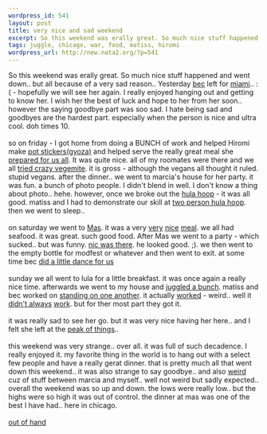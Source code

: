 ```yaml
--- 
wordpress_id: 541
layout: post
title: very nice and sad weekend
excerpt: So this weekend was erally great. So much nice stuff happened and went down.. but all because of a very sad reason.. Yesterday bec left for miami.. :( - hopefully we will see her again. I really enjoyed hangin...
tags: juggle, chicago, war, food, matiss, hiromi
wordpress_url: http://new.nata2.org/?p=541
---
```

So this weekend was erally great. So much nice stuff happened and went down.. but all because of a very sad reason.. Yesterday <a href="http://nata2.info/?path=pictures%2Fmisc%2Fbecs_going_away_weekend%2Fbecs%20last%20supper&img=becs%20last%20supper%20025.jpg">bec</a> left for <a href="http://formen.ign.com/news/35755.html">miami</a>.. :( - hopefully we will see her again. I really enjoyed hanging out and getting to know her. I wish her the best of luck and hope to her from her soon.. however the saying goodbye part was soo sad. I hate being sad and goodbyes are the hardest part. especially when the person is nice and ultra cool. doh times 10.
<br/><br/>so on friday - I got home from doing a BUNCH of work and helped Hiromi make <a href="http://www.pbs.org/wgbh/victorygarden/recipes/gyoza.html">pot stickers(gyoza)</a> and helped serve the really great meal she <a href="http://nata2.info/?path=pictures%2Fmisc%2Fbecs_going_away_weekend%2Fbecs%20last%20supper&img=becs%20last%20supper%20001.jpg">prepared for us all</a>. It was quite nice. all of my roomates were there and we all <a href="http://nata2.info/?path=pictures%2Fmisc%2Fbecs_going_away_weekend%2Fbecs%20last%20supper&img=becs%20last%20supper%20003.jpg">tried crazy vegemite</a>. it is gross - although the vegans all thought it ruled. stupid vegans. after the dinner.. we went to marcia's house for her party. it was fun. a bunch of photo people. I didn't blend in well. I don't know a thing about photo.. hehe. however, once we broke out the <a href="http://nata2.info/?path=pictures%2Fmisc%2Fbecs_going_away_weekend%2Fbecs%20last%20supper&img=becs%20last%20supper%20020.jpg">hula hoop</a> - it was all good. matiss and I had to demonstrate our skill at <a href="http://nata2.info/?path=pictures%2Fmisc%2Fbecs_going_away_weekend%2Fbecs%20last%20supper&img=becs%20last%20supper%20019.jpg">two person hula hoop</a>. then we went to sleep..<br/><br/>on saturday we went to <a href="http://entertainment.metromix.chicagotribune.com/top/1,1419,M-Metromix-Dining-X!PlaceDetail-10538,00.html">Mas</a>. it was a very <a href="http://nata2.info/?path=pictures%2Fmisc%2Fbecs_going_away_weekend%2Fmas%20dinner&img=mas%20dinner%20003.jpg">very</a> <a href="http://nata2.info/?path=pictures%2Fmisc%2Fbecs_going_away_weekend%2Fmas%20dinner&img=mas%20dinner%20005.jpg">nice</a> <a href="http://nata2.info/?path=pictures%2Fmisc%2Fbecs_going_away_weekend%2Fmas%20dinner&img=mas%20dinner%20004.jpg">meal</a>. we all had seafood. it was great. such good food. After Mas we went to a party - which sucked.. but was funny. <a href="http://nata2.info/?path=pictures%2Fmisc%2Fbecs_going_away_weekend%2Fmas%20dinner&img=mas%20dinner%20013.jpg">nic was there</a>. he looked good. ;). we then went to the empty bottle for modfest or whatever and then went to exit. at some time bec <a href="http://nata2.info/pictures/misc/becs_going_away_weekend/mas%20dinner/mas%20dinner%20017.avi">did a little dance for us</a><br/><br/>sunday we all went to lula for a little breakfast. it was once again a really nice time. afterwards we went to my house and <a href="http://nata2.info/?path=pictures%2Fmisc%2Fbecs_going_away_weekend%2Fbecs%20breakfast&img=becs%20breakfast%20017.jpg">juggled a bunch</a>. matiss and bec worked on <a href="http://nata2.info/?path=pictures%2Fmisc%2Fbecs_going_away_weekend%2Fbecs%20breakfast&img=becs%20breakfast%20026.jpg">standing on one another</a>. it actually <a href="http://nata2.info/pictures/misc/becs_going_away_weekend/becs%20breakfast/becs%20breakfast%20030.avi">worked</a> - weird.. well it <a href="http://nata2.info/pictures/misc/becs_going_away_weekend/becs%20breakfast/becs%20breakfast%20029.avi">didn't always</a> <a href="http://nata2.info/?path=pictures%2Fmisc%2Fbecs_going_away_weekend%2Fbecs%20breakfast&img=becs%20breakfast%20023.jpg">work</a>. but for ther most part they got it. <br/><br/>it was really sad to see her go. but it was very nice having her here.. and I felt she left at the <a href="http://nata2.info/?path=pictures%2Fmisc%2Fbecs_going_away_weekend%2Fbec%20and%20matiss%20insanity">peak of things</a>..<br/><br/>this weekend was very strange.. over all. it was full of such decadence. I really enjoyed it. my favorite thing in the world is to hang out with a select few people and have a really gerat dinner. that is pretty much all that went down this weekend.. it was also strange to say goodbye.. and also <a href="http://www.saracen.org/">weird</a> cuz of stuff between marcia and myself.. well not weird but sadly expected.. overall the weekend was so up and down. the lows were really low.. but the highs were so high it was out of control. the dinner at mas was one of the best I have had.. here in chicago. <br/><br/><a href="http://www.pleasuresean.com/BurningmanMainPage/Burningman2002MainPage/Page3/images/Tighty%20Whitey%20Liberation%20front%20preparing%20to%20cut.jpg">out of hand</a>
